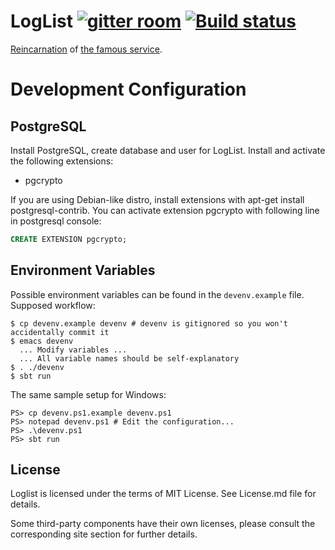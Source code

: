 # LogList [![gitter room][gitter-logo]][gitter] [![Build status][build-status]][travis]

[Reincarnation][loglist] of [the famous service][loglist-original].

# Development Configuration #

## PostgreSQL ##

Install PostgreSQL, create database and user for LogList. Install and
activate the following extensions:

* pgcrypto

If you are using Debian-like distro, install extensions with apt-get install postgresql-contrib.
You can activate extension pgcrypto with following line in postgresql console:
```SQL
CREATE EXTENSION pgcrypto;
```

## Environment Variables ##

Possible environment variables can be found in the `devenv.example`
file. Supposed workflow:

    $ cp devenv.example devenv # devenv is gitignored so you won't accidentally commit it
    $ emacs devenv
      ... Modify variables ...
      ... All variable names should be self-explanatory
    $ . ./devenv
    $ sbt run

The same sample setup for Windows:

    PS> cp devenv.ps1.example devenv.ps1
    PS> notepad devenv.ps1 # Edit the configuration...
    PS> .\devenv.ps1
    PS> sbt run

## License

Loglist is licensed under the terms of MIT License. See License.md file for
details.

Some third-party components have their own licenses, please consult the
corresponding site section for further details.

[gitter]: https://gitter.im/codingteam/loglist
[loglist]: https://www.loglist.net/
[loglist-original]: http://loglist.ru/
[travis]: https://travis-ci.org/codingteam/loglist

[build-status]: https://travis-ci.org/codingteam/loglist.png?branch=master
[gitter-logo]: https://badges.gitter.im/Join%20Chat.svg
